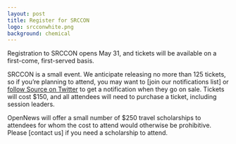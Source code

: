 ```yaml
---
layout: post
title: Register for SRCCON
logo: srcconwhite.png
background: chemical
---
```

<p class="bodybig">Registration to SRCCON opens May 31, and tickets will be available on a first-come, first-served basis.</p>

SRCCON is a small event. We anticipate releasing no more than 125 tickets, so if you&rsquo;re planning to attend, you may want to [join our notifications list] or [follow Source on Twitter](http://twitter.com/source) to get a notification when they go on sale. Tickets will cost $150, and all attendees will need to purchase a ticket, including session leaders.

OpenNews will offer a small number of $250 travel scholarships to attendees for whom the cost to attend would otherwise be prohibitive. Please [contact us] if you need a scholarship to attend.
